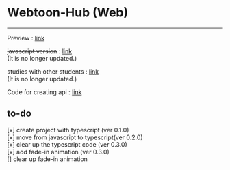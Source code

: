 # Webtoon-Hub (Web)

---

Preview : [link](https://hyeokjaelee.github.io/Webtoon-Hub-Web/)

~~javascript version~~ : [link](https://github.com/HyeokjaeLee/Save-Code/tree/master/webtoon-hub-js)<br>(It is no longer updated.)<br>

~~studies with other students~~ : [link](https://github.com/HyeokjaeLee/Save-Code/tree/master/Webtoon-Hub-University-main)<br>(It is no longer updated.)

Code for creating api : [link](https://github.com/HyeokjaeLee/Toy-projects-API)

## to-do

[x] create project with typescript (ver 0.1.0)<br>
[x] move from javascript to typescript(ver 0.2.0)<br>
[x] clear up the typescript code
(ver 0.3.0)<br>
[x] add fade-in animation
(ver 0.3.0)<br>
[] clear up fade-in animation<br>
